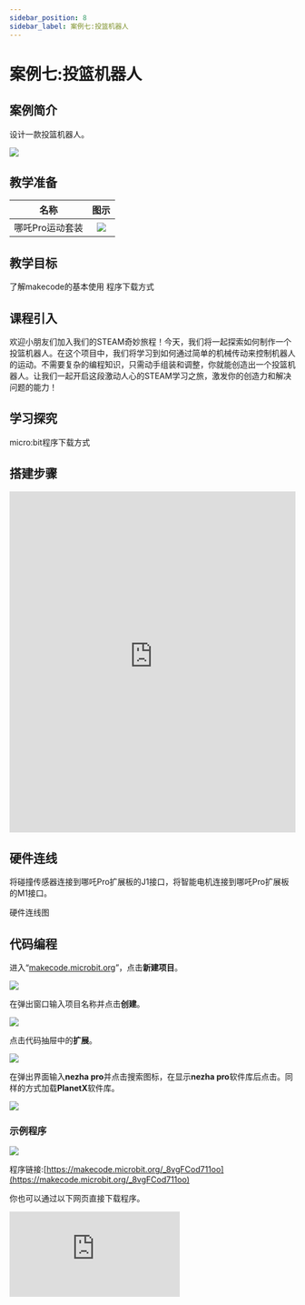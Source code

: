 ```yaml
---
sidebar_position: 8
sidebar_label: 案例七:投篮机器人
---
```


# 案例七:投篮机器人

## 案例简介

设计一款投篮机器人。

![](https://wiki-media-ef.oss-cn-hongkong.aliyuncs.com/docs/microbit/building-blocks/nezha-pro-sports-kit/images/nezha-pro-sports-kit-case-07-01.png)

## 教学准备

|     名称     |            图示            |
| :----------: | :--------------------------: |
|   哪吒Pro运动套装   |   ![](https://wiki-media-ef.oss-cn-hongkong.aliyuncs.com/docs/microbit/building-blocks/nezha-pro-sports-kit/images/nezha-pro-sports-kit-01.png)  |

## 教学目标

了解makecode的基本使用
程序下载方式

## 课程引入

欢迎小朋友们加入我们的STEAM奇妙旅程！今天，我们将一起探索如何制作一个投篮机器人。在这个项目中，我们将学习到如何通过简单的机械传动来控制机器人的运动。不需要复杂的编程知识，只需动手组装和调整，你就能创造出一个投篮机器人。让我们一起开启这段激动人心的STEAM学习之旅，激发你的创造力和解决问题的能力！

## 学习探究

micro:bit程序下载方式

## 搭建步骤

<embed src="https://wiki-media-ef.oss-cn-hongkong.aliyuncs.com/docs/microbit/building-blocks/nezha-pro-sports-kit/files/%E6%8A%95%E7%AF%AE%E6%9C%BA%E5%99%A8%E4%BA%BA.pdf" type="application/pdf" width="100%" height="600px" />

## 硬件连线

将碰撞传感器连接到哪吒Pro扩展板的J1接口，将智能电机连接到哪吒Pro扩展板的M1接口。

硬件连线图

## 代码编程

进入“[makecode.microbit.org](https://makecode.microbit.org)”，点击**新建项目**。

![](https://wiki-media-ef.oss-cn-hongkong.aliyuncs.com/docs/microbit/building-blocks/microbit-space-science-kit/images/microbit-space-science-kit-case01-07.png)

在弹出窗口输入项目名称并点击**创建**。

![](https://wiki-media-ef.oss-cn-hongkong.aliyuncs.com/docs/microbit/building-blocks/microbit-space-science-kit/images/microbit-space-science-kit-case01-11.png)

点击代码抽屉中的**扩展**。

![](https://wiki-media-ef.oss-cn-hongkong.aliyuncs.com/docs/microbit/building-blocks/microbit-space-science-kit/images/microbit-space-science-kit-case01-09.png)

在弹出界面输入**nezha pro**并点击搜索图标，在显示**nezha pro**软件库后点击。同样的方式加载**PlanetX**软件库。

![](https://wiki-media-ef.oss-cn-hongkong.aliyuncs.com/docs/microbit/building-blocks/microbit-space-science-kit/images/microbit-space-science-kit-case01-10.png)

### 示例程序

![](https://wiki-media-ef.oss-cn-hongkong.aliyuncs.com/docs/microbit/building-blocks/nezha-pro-sports-kit/images/nezha-pro-sports-kit-case-07-02.png)

程序链接:[https://makecode.microbit.org/_8vgFCod711oo](https://makecode.microbit.org/_8vgFCod711oo)

你也可以通过以下网页直接下载程序。

<div
    style={{
        position: 'relative',
        paddingBottom: '60%',
        overflow: 'hidden',
    }}
>
    <iframe
        src="https://makecode.microbit.org/_8vgFCod711oo"
        frameborder="0"
        sandbox="allow-popups allow-forms allow-scripts allow-same-origin"
        style={{
            position: 'absolute',
            width: '100%',
            height: '100%',
        }}
    />
</div>

## 下载程序

使用 USB 线连接 PC 和 micro:bit V2。

![](https://wiki-media-ef.oss-cn-hongkong.aliyuncs.com/docs/microbit/building-blocks/microbit-space-science-kit/images/microbit-space-science-kit-manual03.gif)

连接成功后，电脑上会识别出一个名为 MICROBIT 的盘符。

![](https://wiki-media-ef.oss-cn-hongkong.aliyuncs.com/docs/microbit/building-blocks/microbit-space-science-kit/images/microbit-space-science-kit-manual06.png)

点击左下角的![](https://wiki-media-ef.oss-cn-hongkong.aliyuncs.com/docs/microbit/building-blocks/microbit-space-science-kit/images/microbit-space-science-kit-manual07.png)，选择**Connect Device**。

![](https://wiki-media-ef.oss-cn-hongkong.aliyuncs.com/docs/microbit/building-blocks/microbit-space-science-kit/images/microbit-space-science-kit-manual11.png)

点击![](https://wiki-media-ef.oss-cn-hongkong.aliyuncs.com/docs/microbit/building-blocks/microbit-space-science-kit/images/microbit-space-science-kit-manual08.png)。

![](https://wiki-media-ef.oss-cn-hongkong.aliyuncs.com/docs/microbit/building-blocks/microbit-space-science-kit/images/microbit-space-science-kit-manual12.png)

点击![](https://wiki-media-ef.oss-cn-hongkong.aliyuncs.com/docs/microbit/building-blocks/microbit-space-science-kit/images/microbit-space-science-kit-manual09.png)。

![](https://wiki-media-ef.oss-cn-hongkong.aliyuncs.com/docs/microbit/building-blocks/microbit-space-science-kit/images/microbit-space-science-kit-manual13.png)

在弹出窗口选择 **BBC micro:bit CMSIS-DAP**，然后选择**连接**，至此，我们的 micro:bit 就已经连接成功。

![](https://wiki-media-ef.oss-cn-hongkong.aliyuncs.com/docs/microbit/building-blocks/microbit-space-science-kit/images/microbit-space-science-kit-manual14.png)

点击**下载程序**

![](https://wiki-media-ef.oss-cn-hongkong.aliyuncs.com/docs/microbit/building-blocks/microbit-space-science-kit/images/microbit-space-science-kit-manual10.png)


## 案例演示

按下micro:bit上面的按键A即可让投篮机器人开始准备投篮，按下micro:bit上面的按键B即可让投篮机器人开始准备投篮。

![](https://wiki-media-ef.oss-cn-hongkong.aliyuncs.com/docs/microbit/building-blocks/nezha-pro-sports-kit/images/nezha-pro-sports-kit-case-07.gif)

## 总结分享



## 扩展知识

**micro:bit的功能有哪些？**
micro:bit 是一款专为青少年编程教育设计的微型电脑开发板，具有多种功能，以下是其主要功能介绍：
***输入功能***
按钮输入：micro:bit 正面有 A、B 两个可编程按钮，可单独或组合使用，用于触发各种事件，如开始、暂停、选择等操作。
触摸输入：v2 版 micro:bit 的金色徽标可作为触摸传感器，相当于一个额外的按键，为程序增加了新的输入方式。
传感器输入：包括光线传感器、温度传感器、加速度传感器和指南针传感器，可检测周围光线强度、环境温度、设备的加速度和移动状态、地球磁场方向等信息。
***输出功能***
LED 显示：有 25 颗可独立编程的 LED 灯，以 5×5 网格状排列，可显示文字、数字、图像和动画等，用于展示信息或与用户进行交互。
声音输出：v2 版配备了扬声器，能够播放声音和旋律，可用于制作音乐、音效等项目，增加了项目的趣味性。
***通信功能***
无线电通讯：支持无线电通信，可在多块 micro:bit 板子之间进行无线数据传输，用于创建多人游戏、互动项目等。
蓝牙低能量：通过蓝牙低能量天线，micro:bit 可以与电脑、手机、平板等设备进行无线通信，实现设备间的连接和控制。
***扩展功能***
引脚接口：在 micro:bit 连接器边缘有 25 个外部接口引脚，通过这些引脚可以连接电机、LED 灯、传感器等各种外部电子元器件，扩展其功能。
USB 接口：用于连接电脑，实现程序的下载、上传和调试，同时也可为 micro:bit 提供电源。
